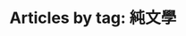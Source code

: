 ---
layout: blog_by_tag
title: 'Articles by tag: 純文學'
backgrounds:
     - https://4.bp.blogspot.com/-amPbYQJI8N8/V109hy3VELI/AAAAAAAACpY/EnWtpyVD5hESXe2ysY-Buti5VFq8A19-QCPcB/s1600/IMG_5605.JPG
tag: 純文學
permalink: /archive/tag/純文學/
---